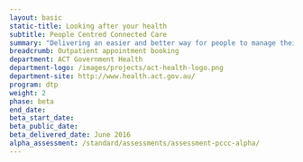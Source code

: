 ```yaml
---
layout: basic
static-title: Looking after your health 
subtitle: People Centred Connected Care
summary: "Delivering an easier and better way for people to manage their access to outpatient and community-based health services across the ACT."
breadcrumb: Outpatient appointment booking
department: ACT Government Health
department-logo: /images/projects/act-health-logo.png
department-site: http://www.health.act.gov.au/
program: dtp
weight: 2
phase: beta
end_date: 
beta_start_date:
beta_public_date:
beta_delivered_date: June 2016
alpha_assessment: /standard/assessments/assessment-pccc-alpha/
---
```

